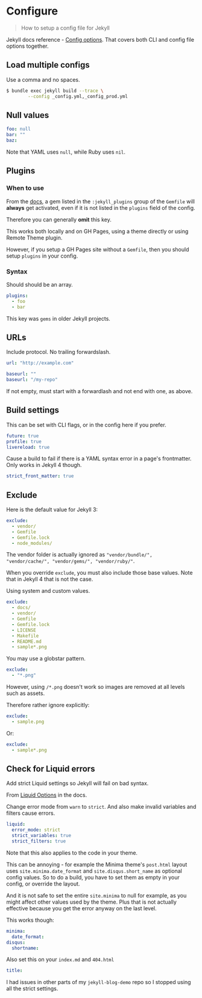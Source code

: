 # Configure
> How to setup a config file for Jekyll

Jekyll docs reference - [Config options](https://jekyllrb.com/docs/configuration/options/). That covers both CLI and config file options together.


## Load multiple configs

Use a comma and no spaces.

```sh
$ bundle exec jekyll build --trace \
		--config _config.yml,_config_prod.yml
```


## Null values

```yaml
foo: null
bar: ""
baz:
```

Note that YAML uses `null`, while Ruby uses `nil`.


## Plugins

### When to use

From the [docs](https://jekyllrb.com/docs/plugins/installation/), a gem listed in the `:jekyll_plugins` group of the `Gemfile` will **always** get activated, even if it is not listed in the `plugins` field of the config.

Therefore you can generally **omit** this key. 

This works both locally and on GH Pages, using a theme directly or using Remote Theme plugin.

However, if you setup a GH Pages site without a `Gemfile`, then you should setup `plugins` in your config.

### Syntax

Should should be an array.

```yaml
plugins:
  - foo
  - bar
```

This key was `gems` in older Jekyll projects.


## URLs

Include protocol. No trailing forwardslash.
```yaml
url: "http://example.com"
```

```yaml
baseurl: ""
baseurl: "/my-repo"
```

If not empty, must start with a forwardlash and not end with one, as above.


## Build settings

This can be set with CLI flags, or in the config here if you prefer.

```yaml
future: true
profile: true
livereload: true
```

Cause a build to fail if there is a YAML syntax error in a page's frontmatter. Only works in Jekyll 4 though.

```yaml
strict_front_matter: true
```


## Exclude

Here is the default value for Jekyll 3:

```yaml
exclude:
  - vendor/
  - Gemfile
  - Gemfile.lock
  - node_modules/
```

The vendor folder is actually ignored as `"vendor/bundle/", "vendor/cache/", "vendor/gems/", "vendor/ruby/"`.

When you override `exclude`, you must also include those base values. Note that in Jekyll 4 that is not the case.

Using system and custom values.

```yaml
exclude:
  - docs/
  - vendor/
  - Gemfile
  - Gemfile.lock
  - LICENSE
  - Makefile
  - README.md
  - sample*.png
```

You may use a globstar pattern.

```yaml
exclude:
  - "*.png"
```

However, using `/*.png` doesn't work so images are removed at all levels such as assets.

Therefore rather ignore explicitly:

```yaml
exclude:
  - sample.png
```

Or:

```yaml
exclude:
  - sample*.png
```


## Check for Liquid errors

Add strict Liquid settings so Jekyll will fail on bad syntax.

From [Liquid Options](https://jekyllrb.com/docs/configuration/liquid/) in the docs.

Change error mode from `warn` to `strict`. And also make invalid variables and filters cause errors.

```yaml
liquid:
  error_mode: strict
  strict_variables: true
  strict_filters: true
```

Note that this also applies to the code in your theme.

This can be annoying - for example the Minima theme's `post.html` layout uses `site.minima.date_format` and `site.disqus.short_name` as optional config values. So to do a build, you have to set them as empty in your config, or override the layout. 

And it is not safe to set the entire `site.minima` to null for example, as you might affect other values used by the theme. Plus that is not actually effective because you get the error anyway on the last level.

This works though:

```yaml
minima:
  date_format:
disqus:
  shortname:
```

Also set this on your `index.md` and `404.html`

```yaml
title:
```

I had issues in other parts of my `jekyll-blog-demo` repo so I stopped using all the strict settings.


